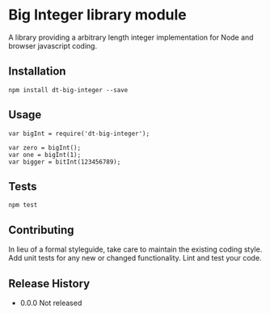 Big Integer library module
==========================

A library providing a arbitrary length integer implementation for Node and browser javascript coding.

## Installation

    npm install dt-big-integer --save

## Usage

    var bigInt = require('dt-big-integer');
    
    var zero = bigInt();
    var one = bigInt(1);
    var bigger = bitInt(123456789);

## Tests

    npm test

## Contributing

In lieu of a formal styleguide, take care to maintain the existing coding style.
Add unit tests for any new or changed functionality. Lint and test your code.

## Release History

* 0.0.0 Not released

